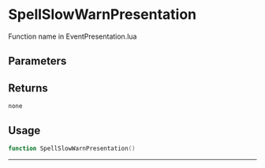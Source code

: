 # SpellSlowWarnPresentation
Function name in EventPresentation.lua
## Parameters

## Returns
`none`
## Usage
```lua
function SpellSlowWarnPresentation()
```
---

